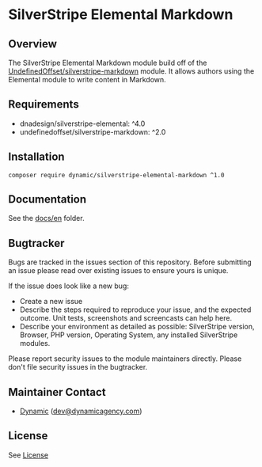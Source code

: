 
# SilverStripe Elemental Markdown



## Overview

The SilverStripe Elemental Markdown module build off of the [UndefinedOffset/silverstripe-markdown](https://github.com/UndefinedOffset/silverstripe-markdown) module. It allows authors using the Elemental module to write content in Markdown.

## Requirements

* dnadesign/silverstripe-elemental: ^4.0
* undefinedoffset/silverstripe-markdown: ^2.0

## Installation

`composer require dynamic/silverstripe-elemental-markdown ^1.0`

## Documentation

See the [docs/en](docs/en/index.md) folder.

## Bugtracker
Bugs are tracked in the issues section of this repository. Before submitting an issue please read over 
existing issues to ensure yours is unique. 
 
If the issue does look like a new bug:
 
 - Create a new issue
 - Describe the steps required to reproduce your issue, and the expected outcome. Unit tests, screenshots 
 and screencasts can help here.
 - Describe your environment as detailed as possible: SilverStripe version, Browser, PHP version, 
 Operating System, any installed SilverStripe modules.
 
Please report security issues to the module maintainers directly. Please don't file security issues in the bugtracker.

## Maintainer Contact

 *  [Dynamic](http://www.dynamicagency.com) (<dev@dynamicagency.com>)

## License
See [License](license.md)
